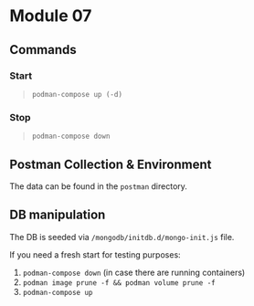 # Module 07
## Commands
### Start
> `podman-compose up (-d)`
### Stop
> `podman-compose down`

## Postman Collection & Environment

The data can be found in the `postman` directory.

## DB manipulation
The DB is seeded via `/mongodb/initdb.d/mongo-init.js` file.

If you need a fresh start for testing purposes:
1. `podman-compose down` (in case there are running containers)
2. `podman image prune -f && podman volume prune -f`
3. `podman-compose up`